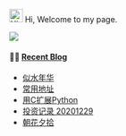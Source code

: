 
<img src='https://qpluspicture.oss-cn-beijing.aliyuncs.com/6LjjQA/Hi.gif' alt='Hi' width="24"/> Hi, Welcome to my page.

![](https://github-readme-stats.vercel.app/api?username=caixiangyue&count_private=true)

#### 🤹‍♀️ <a href="https://caixiangyue.github.io/" target="_blank">Recent Blog</a>

* <a href='https://caixiangyue.github.io/似水年华.html' target='_blank'>似水年华</a>
* <a href='https://caixiangyue.github.io/常用地址.html' target='_blank'>常用地址</a>
* <a href='https://caixiangyue.github.io/用C扩展Python.html' target='_blank'>用C扩展Python</a>
* <a href='https://caixiangyue.github.io/投资记录-20201229.html' target='_blank'>投资记录 20201229</a>
* <a href='https://caixiangyue.github.io/朝花夕拾.html' target='_blank'>朝花夕拾</a>